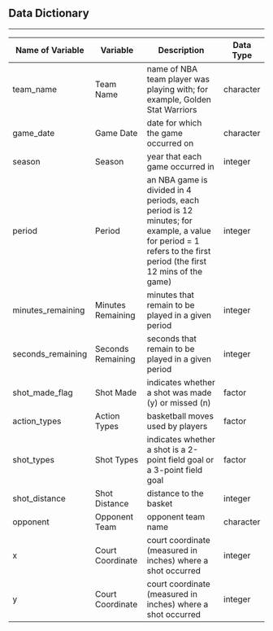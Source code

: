 
## Data Dictionary
---  

Name of Variable | Variable | Description | Data Type 
---------| ---------------- | -------------------------------------------------------------- | ----------- 
team_name | Team Name | name of NBA team player was playing with; for example, Golden Stat Warriors | character 
game_date | Game Date | date for which the game occurred on | character
season | Season | year that each game occurred in | integer
period | Period | an NBA game is divided in 4 periods, each period is 12 minutes; for example, a value for period = 1 refers to the first period (the first 12 mins of the game) | integer
minutes_remaining | Minutes Remaining | minutes that remain to be played in a given period | integer | 
seconds_remaining | Seconds Remaining | seconds that remain to be played in a given period | integer | 
shot_made_flag | Shot Made | indicates whether a shot was made (y) or missed (n) | factor
action_types | Action Types | basketball moves used by players | factor
shot_types | Shot Types | indicates whether a shot is a 2-point field goal or a 3-point field goal | factor
shot_distance | Shot Distance | distance to the basket | integer
opponent | Opponent Team | opponent team name | character
x | Court Coordinate | court coordinate (measured in inches) where a shot occurred | integer
y | Court Coordinate | court coordinate (measured in inches) where a shot occurred | integer


